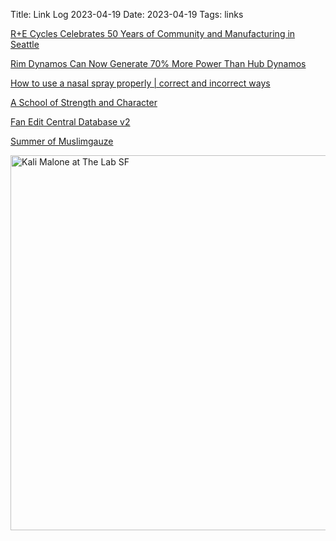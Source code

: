 Title: Link Log 2023-04-19
Date: 2023-04-19
Tags: links

[R+E Cycles Celebrates 50 Years of Community and Manufacturing in Seattle](https://theradavist.com/re-cycles-seattle-50th-anniversary-shop-visit/)

[Rim Dynamos Can Now Generate 70% More Power Than Hub Dynamos](https://www.cyclingabout.com/rim-dynamos-can-now-generate-more-power-than-hub-dynamos/)

[How to use a nasal spray properly | correct and incorrect ways](https://www.youtube.com/watch?v=Mo0PHVkdRHc)

[A School of Strength and Character](https://www.palladiummag.com/2023/03/30/a-school-of-strength-and-character/)

[Fan Edit Central Database v2](https://docs.google.com/spreadsheets/d/1LpBaLheWujOccDJ_RT_f8e1CGW82iUnshb_GYbBuYUY/)

[Summer of Muslimgauze](https://atlasminor.com/summer-of-muslimgauze/)

<a href="https://www.flickr.com/photos/pigmonkey/52803983472/" title="Kali Malone at The Lab SF"><img src="https://live.staticflickr.com/65535/52803983472_33fe1cb238_c.jpg" width="800" height="600" alt="Kali Malone at The Lab SF"/></a>
